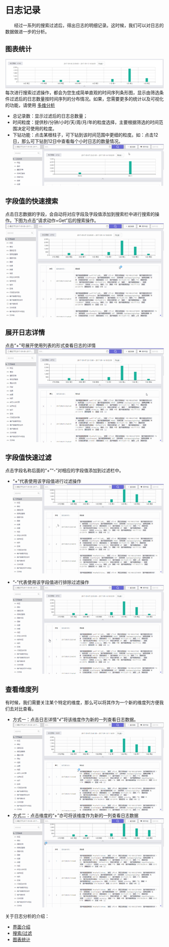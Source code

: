 # 日志记录
&emsp;&emsp;经过一系列的搜索过滤后，得出日志的明细记录。这时候，我们可以对日志的数据做进一步的分析。

## 图表统计
  ![](/assets/log/chart-1.png)
每次进行搜索过滤操作，都会为您生成简单直观的时间序列条形图，显示由筛选条件过滤后的日志数量按时间序列的分布情况。如果，您需要更多的统计以及可视化的功能，请使用 [多维分析](analytics/data-index.md)

* 总记录数：显示过滤后的日志总数量；
* 时间粒度：提供秒/分钟/小时/天/周/月/年的粒度选择，主要根据筛选的时间范围决定可使用的粒度。
* 下钻功能：点击某根柱子，可下钻到该时间范围中更细的粒度。如：点击12日，那么可下钻到12日中查看每个小时日志的数量情况。
  ![](/assets/log/log-6.gif)

## 字段值的快速搜索
点击日志数据的字段，会自动将对应字段及字段值添加到搜索栏中进行搜索的操作。下图为点击“请求动作=Get”后的搜索操作。
  ![](/assets/log/log-7.gif)

## 展开日志详情
点击“+”号展开使用列表的形式查看日志的详情
 ![](/assets/log/log-8.gif)

## 字段值快速过滤
	
点击字段名称后面的“+”“-”对相应的字段值添加到过滤栏中。
* “+”代表使用该字段值进行过滤操作
  ![](/assets/log/log-9.gif)

* “-”代表使用该字段值进行排除过滤操作
 ![](/assets/log/log-10.gif)

## 查看维度列
有时候，我们需要关注某个特定的维度，那么可以将其作为一个新的维度列方便我们去对比查看。
* 方式一：点击日志详情“√”将该维度作为新的一列查看日志数据。
 ![](/assets/log/log-11.gif)
* 方式二：点击维度的“+”亦可将该维度作为新的一列查看日志数据
 ![](/assets/log/log-12.gif)



 关于日志分析的介绍：
* [界面介绍](log-index.md#intro)
* [搜索/过滤](search.md)
* [图表统计](log.md#graphic)
